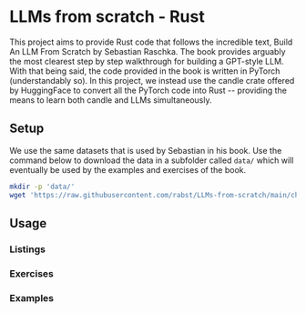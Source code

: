 # LLMs from scratch - Rust

This project aims to provide Rust code that follows the incredible text,
Build An LLM From Scratch by Sebastian Raschka. The book provides arguably
the most clearest step by step walkthrough for building a GPT-style LLM. With
that being said, the code provided in the book is written in PyTorch (understandably
so). In this project, we instead use the candle crate offered by HuggingFace to
convert all the PyTorch code into Rust -- providing the means to learn both candle
and LLMs simultaneously.

## Setup

We use the same datasets that is used by Sebastian in his book. Use the command
below to download the data in a subfolder called `data/` which will eventually
be used by the examples and exercises of the book.

```sh
mkdir -p 'data/'
wget 'https://raw.githubusercontent.com/rabst/LLMs-from-scratch/main/ch02/01_main-chapter-code/the-verdict.txt' -O 'data/the-verdict.txt'
```

## Usage

### Listings

### Exercises

### Examples
